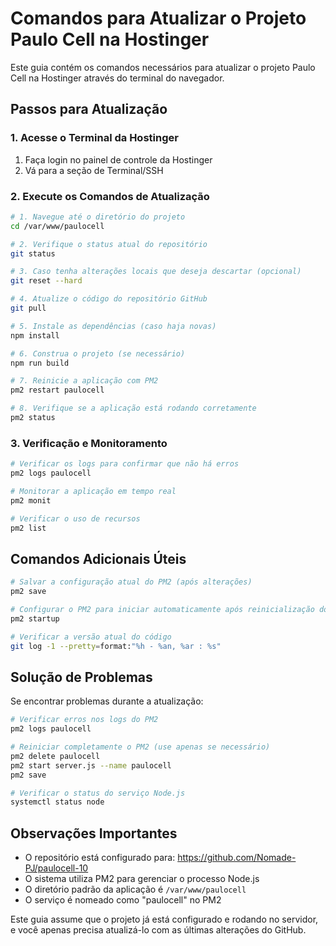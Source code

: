 # Comandos para Atualizar o Projeto Paulo Cell na Hostinger

Este guia contém os comandos necessários para atualizar o projeto Paulo Cell na Hostinger através do terminal do navegador.

## Passos para Atualização

### 1. Acesse o Terminal da Hostinger

1. Faça login no painel de controle da Hostinger
2. Vá para a seção de Terminal/SSH

### 2. Execute os Comandos de Atualização

```bash
# 1. Navegue até o diretório do projeto
cd /var/www/paulocell

# 2. Verifique o status atual do repositório
git status

# 3. Caso tenha alterações locais que deseja descartar (opcional)
git reset --hard

# 4. Atualize o código do repositório GitHub
git pull

# 5. Instale as dependências (caso haja novas)
npm install

# 6. Construa o projeto (se necessário)
npm run build

# 7. Reinicie a aplicação com PM2
pm2 restart paulocell

# 8. Verifique se a aplicação está rodando corretamente
pm2 status
```

### 3. Verificação e Monitoramento

```bash
# Verificar os logs para confirmar que não há erros
pm2 logs paulocell

# Monitorar a aplicação em tempo real
pm2 monit

# Verificar o uso de recursos
pm2 list
```

## Comandos Adicionais Úteis

```bash
# Salvar a configuração atual do PM2 (após alterações)
pm2 save

# Configurar o PM2 para iniciar automaticamente após reinicialização do servidor
pm2 startup

# Verificar a versão atual do código
git log -1 --pretty=format:"%h - %an, %ar : %s"
```

## Solução de Problemas

Se encontrar problemas durante a atualização:

```bash
# Verificar erros nos logs do PM2
pm2 logs paulocell

# Reiniciar completamente o PM2 (use apenas se necessário)
pm2 delete paulocell
pm2 start server.js --name paulocell
pm2 save

# Verificar o status do serviço Node.js
systemctl status node
```

## Observações Importantes

- O repositório está configurado para: https://github.com/Nomade-PJ/paulocell-10
- O sistema utiliza PM2 para gerenciar o processo Node.js
- O diretório padrão da aplicação é `/var/www/paulocell`
- O serviço é nomeado como "paulocell" no PM2

Este guia assume que o projeto já está configurado e rodando no servidor, e você apenas precisa atualizá-lo com as últimas alterações do GitHub.